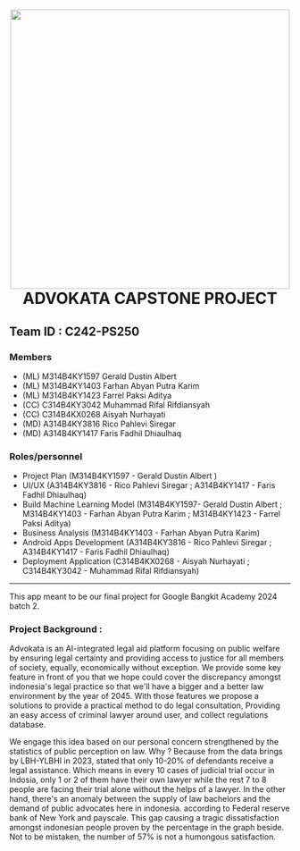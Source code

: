 <h1 align="center">
  <img align="center" src="https://cdn.discordapp.com/attachments/1299416467598479485/1317059721894694932/alchemyrefiner_alchemymagic_0_0cf1c756-5657-445b-9878-efab62357489_0-removebg1.png?ex=675d4ef3&is=675bfd73&hm=799c1423e7dc8f60343a47c63cf57a20187a67a42a4ca4f32cd8bad7f257dec9"  width="500"></img>
<br>
ADVOKATA CAPSTONE PROJECT
</h1>

## Team ID : C242-PS250

### Members
* (ML) M314B4KY1597 	Gerald Dustin Albert 	
* (ML) M314B4KY1403 	Farhan Abyan Putra Karim 	
* (ML) M314B4KY1423 	Farrel Paksi Aditya
* (CC) C314B4KY3042 	Muhammad Rifal Rifdiansyah
* (CC) C314B4KX0268 	Aisyah Nurhayati
* (MD) A314B4KY3816 	Rico Pahlevi Siregar
* (MD) A314B4KY1417 	Faris Fadhil Dhiaulhaq

### Roles/personnel

* Project Plan (M314B4KY1597 -	Gerald Dustin Albert )
* UI/UX (A314B4KY3816 - Rico Pahlevi Siregar ; A314B4KY1417 - Faris Fadhil Dhiaulhaq)
* Build Machine Learning Model (M314B4KY1597- Gerald Dustin Albert ; M314B4KY1403 - Farhan Abyan Putra Karim ; M314B4KY1423 - Farrel Paksi Aditya)
* Business Analysis (M314B4KY1403 - Farhan Abyan Putra Karim)
* Android Apps Development (A314B4KY3816 - Rico Pahlevi Siregar ; A314B4KY1417 - Faris Fadhil Dhiaulhaq)
* Deployment Application (C314B4KX0268 - Aisyah Nurhayati ; C314B4KY3042 - Muhammad Rifal Rifdiansyah)

---

This app meant to be our final project for Google Bangkit Academy 2024 batch 2.

### Project Background :
Advokata is an AI-integrated legal aid platform focusing on public welfare by ensuring legal certainty and providing access to justice for all members of society, equally, economically without exception. We provide some key feature in front of you that we hope could cover the discrepancy amongst indonesia's legal practice so that we'll have a bigger and a better law environment by the year of 2045. With those features we propose a solutions to provide a practical method to do legal consultation, Providing an easy access of criminal lawyer around user, and collect regulations database.

We  engage this idea based on our personal concern strengthened by the statistics of public perception on law. Why ? Because from the data brings by LBH-YLBHI in 2023, stated that only 10-20% of defendants receive a legal assistance. Which means in every 10 cases of judicial trial occur in Indosia, only 1 or 2 of them have their own lawyer while the rest 7 to 8 people are facing their trial alone without the helps of a lawyer. In the other hand, there's an anomaly between the supply of law bachelors and the demand of public advocates here in indonesia. according to Federal reserve bank of New York and payscale. This gap causing a tragic dissatisfaction amongst indonesian people proven by the percentage in the graph beside. Not to be mistaken, the number of 57% is not a humongous satisfaction.
